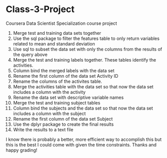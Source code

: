 # Class-3-Project
Coursera Data Scientist Specialization course project
1. Merge test and training data sets together
2. Use the sql package to filter the features table to only return variables related to mean and standard deviation
3. Use sql to subset the data set with only the columns from the results of the query above
4. Merge the test and training labels together. These tables identify the activities. 
5. Column bind the merged labels with the data set
6. Rename the first column of the data set Activity ID
7. Rename the columns of the activites table. 
8. Merge the activities table with the data set so that now the data set includes a column with the activity
9. Rename the data set with descriptive variable names
10. Merge the test and training subject tables
11. Column bind the subjects and the data set so that now the data set includes a column with the subject
12. Rename the first column of the data set Subject
13. Use the dplyr package to create the final results
14. Write the results to a text file

I know there is probably a better, more efficient way to accomplish this but this is the best I could come with given the time constraints. Thanks and happy grading!

